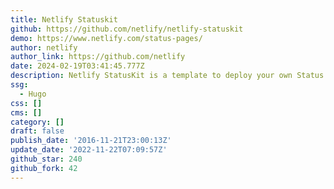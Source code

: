```yaml
---
title: Netlify Statuskit
github: https://github.com/netlify/netlify-statuskit
demo: https://www.netlify.com/status-pages/
author: netlify
author_link: https://github.com/netlify
date: 2024-02-19T03:41:45.777Z
description: Netlify StatusKit is a template to deploy your own Status pages on Netlify.
ssg:
  - Hugo
css: []
cms: []
category: []
draft: false
publish_date: '2016-11-21T23:00:13Z'
update_date: '2022-11-22T07:09:57Z'
github_star: 240
github_fork: 42
---
```

